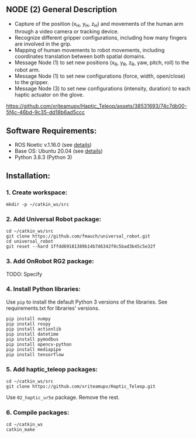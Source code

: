 ## NODE (2) General Description

- Capture of the position (x<sub>H</sub>, y<sub>H</sub>, z<sub>H</sub>) and movements of the human arm through a video camera or tracking device.
- Recognize different gripper configurations, including how many fingers are involved in the grip.
- Mapping of human movements to robot movements, including coordinates translation between both spatial domains.
- Message Node (1) to set new positions (x<sub>R</sub>, y<sub>R</sub>, z<sub>R</sub>, yaw, pitch, roll) to the robot arm.
- Message Node (1) to set new configurations (force, width, open/close) to the gripper.
- Message Node (3) to set new configurations (intensity, duration) to each haptic actuator on the glove.

https://github.com/xriteamupv/Haptic_Teleop/assets/38531693/74c7db00-5f4c-46bd-9c35-dd18b6ad5ccc

## Software Requirements:
- ROS Noetic v.1.16.0 (see [details](http://wiki.ros.org/noetic))
- Base OS: Ubuntu 20.04 (see [details](http://wiki.ros.org/noetic/Installation/Ubuntu))
- Python 3.8.3 (Python 3)

## Installation:

### 1. Create workspace:
``
mkdir -p ~/catkin_ws/src
``

### 2. Add Universal Robot package:
````
cd ~/catkin_ws/src
git clone https://github.com/fmauch/universal_robot.git
cd universal_robot
git reset --hard 1ffdd69181389b14b7d6342f0c5bad3b45c5e32f
````
### 3. Add OnRobot RG2 package:
TODO: Specify

### 4. Install Python libraries:
Use ``pip`` to install the default Python 3 versions of the libraries.
See requirements.txt for libraries' versions.

````
pip install numpy
pip install rospy
pip install actionlib
pip install datetime
pip install pymodbus
pip install opencv-python
pip install mediapipe
pip install tensorflow
````

### 5. Add haptic_teleop packages:
````
cd ~/catkin_ws/src
git clone https://github.com/xriteamupv/Haptic_Teleop.git
````

Use ``02_haptic_ur5e`` package. Remove the rest.

### 6. Compile packages:
````
cd ~/catkin_ws
catkin_make
````
